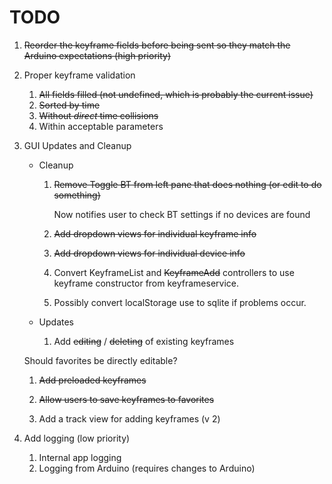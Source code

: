 # TODO

1. ~~Reorder the keyframe fields before being sent so they match the Arduino expectations (high
priority)~~
1. Proper keyframe validation

   1. ~~All fields filled (not undefined, which is probably the current issue)~~
   1. ~~Sorted by time~~
   1. ~~Without *direct* time collisions~~
   1. Within acceptable parameters

1. GUI Updates and Cleanup

   - Cleanup

     1. ~~Remove Toggle BT from left pane that does nothing (or edit to do something)~~
       
        Now notifies user to check BT settings if no devices are found

     1. ~~Add dropdown views for individual keyframe info~~ 

     1. ~~Add dropdown views for individual device info~~

     1. Convert KeyframeList and ~~KeyframeAdd~~ controllers to use 
        keyframe constructor from keyframeservice. 

     1. Possibly convert localStorage use to sqlite if problems occur.

   - Updates
     1. Add ~~editing~~ / ~~deleting~~ of existing keyframes
        
	Should favorites be directly editable?

     1. ~~Add preloaded keyframes~~

     1. ~~Allow users to save keyframes to favorites~~

     1. Add a track view for adding keyframes (v 2)

1. Add logging (low priority)

   1. Internal app logging
   1. Logging from Arduino (requires changes to Arduino)